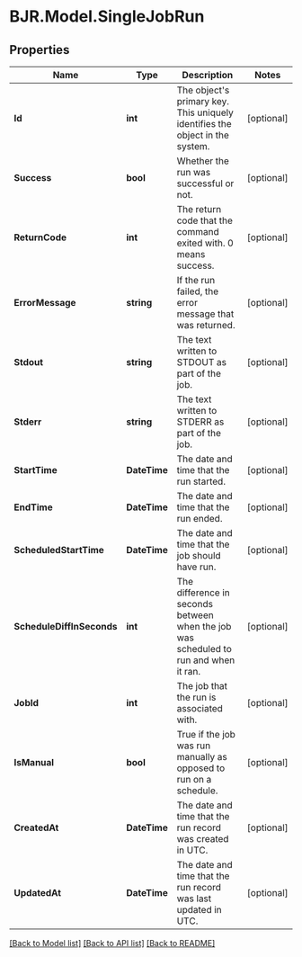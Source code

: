 
# BJR.Model.SingleJobRun

## Properties

Name | Type | Description | Notes
------------ | ------------- | ------------- | -------------
**Id** | **int** | The object&#39;s primary key. This uniquely identifies the object in the system. | [optional] 
**Success** | **bool** | Whether the run was successful or not. | [optional] 
**ReturnCode** | **int** | The return code that the command exited with. 0 means success. | [optional] 
**ErrorMessage** | **string** | If the run failed, the error message that was returned. | [optional] 
**Stdout** | **string** | The text written to STDOUT as part of the job. | [optional] 
**Stderr** | **string** | The text written to STDERR as part of the job. | [optional] 
**StartTime** | **DateTime** | The date and time that the run started. | [optional] 
**EndTime** | **DateTime** | The date and time that the run ended. | [optional] 
**ScheduledStartTime** | **DateTime** | The date and time that the job should have run. | [optional] 
**ScheduleDiffInSeconds** | **int** | The difference in seconds between when the job was scheduled to run and when it ran. | [optional] 
**JobId** | **int** | The job that the run is associated with. | [optional] 
**IsManual** | **bool** | True if the job was run manually as opposed to run on a schedule. | [optional] 
**CreatedAt** | **DateTime** | The date and time that the run record was created in UTC. | [optional] 
**UpdatedAt** | **DateTime** | The date and time that the run record was last updated in UTC. | [optional] 

[[Back to Model list]](../README.md#documentation-for-models)
[[Back to API list]](../README.md#documentation-for-api-endpoints)
[[Back to README]](../README.md)

